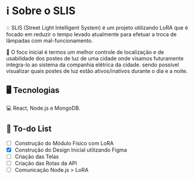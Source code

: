 # :information_source: Sobre o SLIS
:bulb: SLIS (Street Light Intelligent System) é um projeto utilizando LoRA que é focado em reduzir o tempo levado atualmente para efetuar a troca de lâmpadas com mal-funcionamento. 

:pushpin: O foco inicial é termos um melhor controle de localização e de usabilidade dos postes de luz de uma cidade onde visamos futuramente integra-lo ao sistema da companhia elétrica da cidade. sendo possível visualizar quais postes de luz estão ativos/inativos durante o dia e a noite.

## :desktop_computer: Tecnologias
:computer: React, Node.js e MongoDB.

## :construction: To-do List
- [ ] Construção do Módulo Físico com LoRA
- [x] Construção do Design Inicial utilizando Figma
- [ ] Criação das Telas
- [ ] Criação das Rotas da API
- [ ] Comunicação Node.js > LoRA
